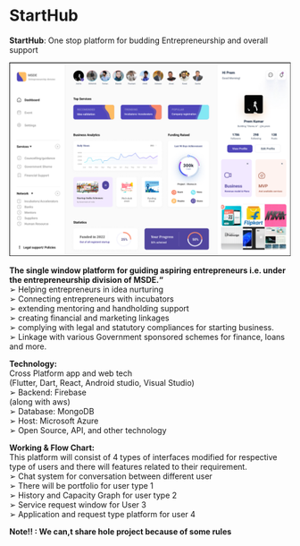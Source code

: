 # StartHub
**StartHub**: One stop platform for budding Entrepreneurship and overall support

![banner](https://github.com/rpremOfficial/StartHub/blob/main/Screenshot%202022-03-12%20165343.png)

**The single window platform for guiding aspiring entrepreneurs i.e. 
under the entrepreneurship division of MSDE.“**<br />
➢ Helping entrepreneurs in idea nurturing<br />
➢ Connecting entrepreneurs with incubators<br />
➢ extending mentoring and handholding support<br />
➢ creating financial and marketing linkages <br />
➢ complying with legal and statutory compliances for starting 
business. <br />
➢ Linkage with various Government sponsored schemes for 
finance, loans and more.<br />


**Technology:**<br />
Cross Platform app and web tech<br />
(Flutter, Dart, React, Android studio, Visual Studio)<br />
➢ Backend: Firebase<br />
 (along with aws)<br />
➢ Database: MongoDB<br />
➢ Host: Microsoft Azure<br />
➢ Open Source, API, and other technology<br />


**Working & Flow Chart:**<br />
This platform will consist of 4 types of interfaces modified for 
respective type of users and there will features related to their 
requirement.<br />
➢ Chat system for conversation between different user <br />
➢ There will be portfolio for user type 1<br />
➢ History and Capacity Graph for user type 2<br />
➢ Service request window for User 3<br />
➢ Application and request type platform for user 4<br />


**Note!! : We can,t share hole project because of some rules**

